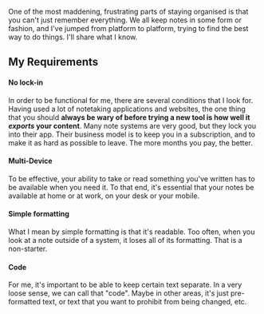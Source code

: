 One of the most maddening, frustrating parts of staying organised is that you can't just remember everything. We all keep notes in some form or fashion, and I've jumped from platform to platform, trying to find the best way to do things. I'll share what I know.

## My Requirements

#### No lock-in

In order to be functional for me, there are several conditions that I look for. Having used a lot of notetaking applications and websites, the one thing that you should **always be wary of before trying a new tool is how well it _exports_ your content**. Many note systems are very good, but they lock you into their app. Their business model is to keep you in a subscription, and to make it as hard as possible to leave. The more months you pay, the better. 

#### Multi-Device

To be effective, your ability to take or read something you've written has to be available when you need it. To that end, it's essential that your notes be available at home or at work, on your desk or your mobile.

#### Simple formatting

What I mean by simple formatting is that it's readable. Too often, when you look at a note outside of a system, it loses all of its formatting. That is a non-starter.

#### Code

For me, it's important to be able to keep certain text separate. In a very loose sense, we can call that "code". Maybe in other areas, it's just pre-formatted text, or text that you want to prohibit from being changed, etc.


